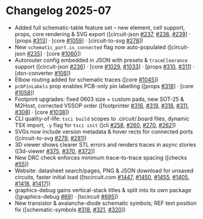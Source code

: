 # Changelog 2025-07

- Added full schematic-table feature set – new element, cell support, props, core rendering & SVG export ([circuit-json [#237](https://github.com/tscircuit/circuit-json/pull/237), [#238](https://github.com/tscircuit/circuit-json/pull/238), [#239](https://github.com/tscircuit/circuit-json/pull/239)] · [props [#313](https://github.com/tscircuit/props/pull/313)] · [core [#1059](https://github.com/tscircuit/core/pull/1059)] · [circuit-to-svg [#278](https://github.com/tscircuit/circuit-to-svg/pull/278)])
- New `schematic_port.is_connected` flag now auto-populated ([circuit-json [#235](https://github.com/tscircuit/circuit-json/pull/235)] · [core [#1060](https://github.com/tscircuit/core/pull/1060)])
- Autorouter config embedded in JSON with presets & `traceClearance` support ([circuit-json [#236](https://github.com/tscircuit/circuit-json/pull/236)] · [core [#1029](https://github.com/tscircuit/core/pull/1029), [#1033](https://github.com/tscircuit/core/pull/1033)] · [props [#310](https://github.com/tscircuit/props/pull/310), [#311](https://github.com/tscircuit/props/pull/311)] · [dsn-converter [#108](https://github.com/tscircuit/dsn-converter/pull/108)])
- Elbow routing added for schematic traces ([core [#1045](https://github.com/tscircuit/core/pull/1045)])
- `pcbPinLabels` prop enables PCB-only pin labelling ([props [#318](https://github.com/tscircuit/props/pull/318)] · [core [#1058](https://github.com/tscircuit/core/pull/1058)])
- Footprint upgrades: fixed 0603 size + custom pads, new SOT-25 & M2Host, corrected VSSOP order ([footprinter [#316](https://github.com/tscircuit/footprinter/pull/316), [#319](https://github.com/tscircuit/footprinter/pull/319), [#318](https://github.com/tscircuit/footprinter/pull/318), [#311](https://github.com/tscircuit/footprinter/pull/311), [#308](https://github.com/tscircuit/footprinter/pull/308)] · [core [#1038](https://github.com/tscircuit/core/pull/1038)])
- CLI quality-of-life: `tsci build` scopes to .circuit/.board files, dynamic TSX import, `-y` flag for `tsci init` ([cli [#258](https://github.com/tscircuit/cli/pull/258), [#260](https://github.com/tscircuit/cli/pull/260), [#270](https://github.com/tscircuit/cli/pull/270), [#262](https://github.com/tscircuit/cli/pull/262)])
- SVGs now include version metadata & hover rects for connected ports ([circuit-to-svg [#279](https://github.com/tscircuit/circuit-to-svg/pull/279), [#281](https://github.com/tscircuit/circuit-to-svg/pull/281)])
- 3D viewer shows clearer STL errors and renders traces in async stories ([3d-viewer [#375](https://github.com/tscircuit/3d-viewer/pull/375), [#370](https://github.com/tscircuit/3d-viewer/pull/370), [#372](https://github.com/tscircuit/3d-viewer/pull/372)])
- New DRC check enforces minimum trace-to-trace spacing ([checks [#55](https://github.com/tscircuit/checks/pull/55)])
- Website: datasheet search/pages, PNG & JSON download for unsaved circuits, faster initial load ([tscircuit.com [#1447](https://github.com/tscircuit/tscircuit.com/pull/1447), [#1450](https://github.com/tscircuit/tscircuit.com/pull/1450), [#1455](https://github.com/tscircuit/tscircuit.com/pull/1455), [#1405](https://github.com/tscircuit/tscircuit.com/pull/1405), [#1418](https://github.com/tscircuit/tscircuit.com/pull/1418), [#1417](https://github.com/tscircuit/tscircuit.com/pull/1417)])
- graphics-debug gains vertical-stack titles & split into its own package ([graphics-debug [#69](https://github.com/tscircuit/graphics-debug/pull/69)] · [tscircuit [#695](https://github.com/tscircuit/tscircuit/pull/695)])
- New transistor & avalanche-diode schematic symbols; REF text position fix ([schematic-symbols [#318](https://github.com/tscircuit/schematic-symbols/pull/318), [#321](https://github.com/tscircuit/schematic-symbols/pull/321), [#320](https://github.com/tscircuit/schematic-symbols/pull/320)])

